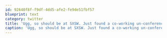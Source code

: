 ```yaml
---
id: 92640f8f-f9df-4dd5-afe2-fe9de51fbf57
blueprint: text
category: twitter
title: 'Ugg, so should be at SXSW. Just found a co-working un-conference going on: http://coworkingunconference.eventbrite.com/'
caption: 'Ugg, so should be at SXSW. Just found a co-working un-conference going on: http://coworkingunconference.eventbrite.com/'
---
```

